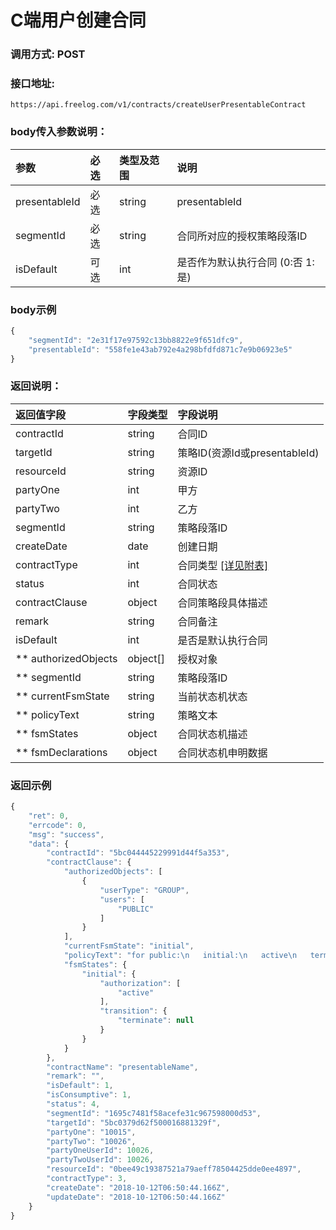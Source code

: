 # C端用户创建合同


### 调用方式: POST

### 接口地址:

```
https://api.freelog.com/v1/contracts/createUserPresentableContract
```

### body传入参数说明：

| 参数 | 必选 | 类型及范围 | 说明 |
| :--- | :--- | :--- | :--- |
|presentableId|必选|string|presentableId|
|segmentId|必选|string|合同所对应的授权策略段落ID|
|isDefault|可选|int|是否作为默认执行合同 (0:否 1:是)|

### body示例

```js
{
    "segmentId": "2e31f17e97592c13bb8822e9f651dfc9",
    "presentableId": "558fe1e43ab792e4a298bfdfd871c7e9b06923e5"
}
```

### 返回说明：

| 返回值字段 | 字段类型 | 字段说明 |
| :--- | :--- | :--- |
| contractId | string | 合同ID |
| targetId | string | 策略ID(资源Id或presentableId) |
| resourceId | string | 资源ID |
| partyOne | int | 甲方 |
| partyTwo | int | 乙方 |
| segmentId | string | 策略段落ID |
| createDate | date | 创建日期 |
| contractType | int | 合同类型 [[详见附表]][合同类型] |
| status | int | 合同状态 |
| contractClause | object | 合同策略段具体描述 |
| remark | string | 合同备注 |
| isDefault | int | 是否是默认执行合同 |
| ** authorizedObjects | object[] | 授权对象 |
| ** segmentId | string| 策略段落ID |
| ** currentFsmState | string| 当前状态机状态 |
| ** policyText | string| 策略文本 |
| ** fsmStates | object| 合同状态机描述 |
| ** fsmDeclarations | object| 合同状态机申明数据 |

### 返回示例

```js
{
    "ret": 0,
    "errcode": 0,
    "msg": "success",
    "data": {
        "contractId": "5bc044445229991d44f5a353",
        "contractClause": {
            "authorizedObjects": [
                {
                    "userType": "GROUP",
                    "users": [
                        "PUBLIC"
                    ]
                }
            ],
            "currentFsmState": "initial",
            "policyText": "for public:\n   initial:\n   active\n   terminate",
            "fsmStates": {
                "initial": {
                    "authorization": [
                        "active"
                    ],
                    "transition": {
                        "terminate": null
                    }
                }
            }
        },
        "contractName": "presentableName",
        "remark": "",
        "isDefault": 1,
        "isConsumptive": 1,
        "status": 4,
        "segmentId": "1695c7481f58acefe31c967598000d53",
        "targetId": "5bc0379d62f500016881329f",
        "partyOne": "10015",
        "partyTwo": "10026",
        "partyOneUserId": 10026,
        "partyTwoUserId": 10026,
        "resourceId": "0bee49c19387521a79aeff78504425dde0ee4897",
        "contractType": 3,
        "createDate": "2018-10-12T06:50:44.166Z",
        "updateDate": "2018-10-12T06:50:44.166Z"
    }
}
```

[合同类型]: http://localhost:4000/附表/合同类型.html "合同类型"